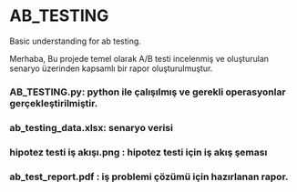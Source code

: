 # AB_TESTING
Basic understanding for ab testing.

Merhaba,
Bu projede temel olarak A/B testi incelenmiş ve oluşturulan senaryo üzerinden kapsamlı bir rapor oluşturulmuştur.

### AB_TESTING.py: python ile çalışılmış ve gerekli operasyonlar gerçekleştirilmiştir.
### ab_testing_data.xlsx: senaryo verisi
### hipotez testi iş akışı.png : hipotez testi için iş akış şeması
### ab_test_report.pdf : iş problemi çözümü için hazırlanan rapor.
